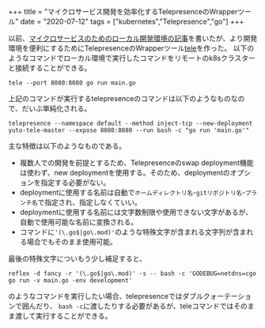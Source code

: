+++
title = "マイクロサービス開発を効率化するTelepresenceのWrapperツール"
date = "2020-07-12"
tags = ["kubernetes","Telepresence","go"]
+++

以前、[マイクロサービスのためのローカル開発環境の記事](https://www.biosugar0.com/posts/2020/01/%E3%83%9E%E3%82%A4%E3%82%AF%E3%83%AD%E3%82%B5%E3%83%BC%E3%83%93%E3%82%B9%E3%81%AE%E3%81%9F%E3%82%81%E3%81%AE%E3%83%AD%E3%83%BC%E3%82%AB%E3%83%AB%E9%96%8B%E7%99%BA%E7%92%B0%E5%A2%83%E3%81%AE%E8%A8%98%E4%BA%8B/)を書いたが、より開発環境を便利にするためにTelepresenceのWrapperツール[tele](https://github.com/biosugar0/tele)を作った。
以下のようなコマンドでローカル環境で実行したコマンドをリモートのk8sクラスターと接続することができる。

```
tele --port 8080:8080 go run main.go
```

上記のコマンドが実行するtelepresenceのコマンドは以下のようなものなので、だいぶ単純化される。
```
telepresence --namespace default --method inject-tcp --new-deployment yuto-tele-master --expose 8080:8080 --run bash -c "go run 'main.go'"
```


主な特徴は以下のようなものである。

<!--more-->


* 複数人での開発を前提とするため、Telepresenceのswap deployment機能は使わず、new deploymentを使用する。そのため、deploymentのオプションを指定する必要がない。
* deploymentに使用する名前は自動で`ホームディレクトリ名`-`gitリポジトリ名`-`ブランチ名`で指定され、指定しなくていい。
* deploymentに使用する名前には文字数制限や使用できない文字があるが、自動で使用可能な名前に変換される。
* コマンドに`'(\.go$|go\.mod)'`のような特殊文字が含まれる文字列が含まれる場合でもそのまま使用可能。

最後の特殊文字についもう少し補足すると、

```
reflex -d fancy -r '(\.go$|go\.mod)' -s -- bash -c 'GODEBUG=netdns=cgo go run -v main.go -env development'
```

のようなコマンドを実行したい場合、telepresenceではダブルクォーテーションで囲んだり、
`bash -c`に渡したりする必要があるが、teleコマンドではそのまま渡して実行することができる。
